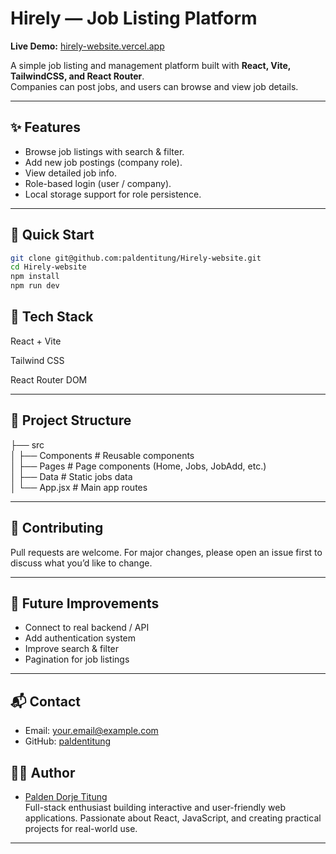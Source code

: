 # Hirely — Job Listing Platform

**Live Demo:** [hirely-website.vercel.app](https://hirely-website.vercel.app/jobs)

A simple job listing and management platform built with **React, Vite, TailwindCSS, and React Router**.  
Companies can post jobs, and users can browse and view job details.

---

## ✨ Features

- Browse job listings with search & filter.
- Add new job postings (company role).
- View detailed job info.
- Role-based login (user / company).
- Local storage support for role persistence.

---

## 🚀 Quick Start

```bash
git clone git@github.com:paldentitung/Hirely-website.git
cd Hirely-website
npm install
npm run dev

```

## 📌 Tech Stack

React + Vite

Tailwind CSS

React Router DOM

---

## 📂 Project Structure

├── src  
│ ├── Components # Reusable components  
│ ├── Pages # Page components (Home, Jobs, JobAdd, etc.)  
│ ├── Data # Static jobs data  
│ └── App.jsx # Main app routes

---

## 🤝 Contributing

Pull requests are welcome. For major changes, please open an issue first to discuss what you’d like to change.

---

## 🔮 Future Improvements

- Connect to real backend / API
- Add authentication system
- Improve search & filter
- Pagination for job listings

---

## 📬 Contact

- Email: your.email@example.com
- GitHub: [paldentitung](https://github.com/paldentitung)

## 👨‍💻 Author

- [Palden Dorje Titung](https://github.com/paldentitung)  
  Full-stack enthusiast building interactive and user-friendly web applications. Passionate about React, JavaScript, and creating practical projects for real-world use.

---
